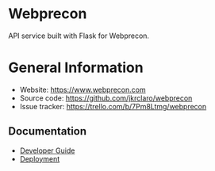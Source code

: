 # Webprecon

API service built with Flask for Webprecon.

# General Information
- Website: https://www.webprecon.com
- Source code: https://github.com/jkrclaro/webprecon
- Issue tracker: https://trello.com/b/7Pm8Ltmg/webprecon

## Documentation
- [Developer Guide](https://github.com/jkrclaro/webprecon/blob/master/docs/developerguide.md)
- [Deployment](https://github.com/jkrclaro/webprecon/blob/master/docs/deployment.md)